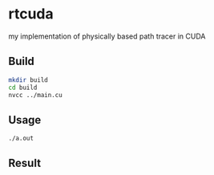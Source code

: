 # rtcuda
my implementation of physically based path tracer in CUDA

## Build
```bash
mkdir build
cd build
nvcc ../main.cu
```

## Usage
```bash
./a.out
```

## Result
